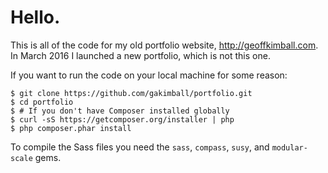 # Hello.

This is all of the code for my old portfolio website, <http://geoffkimball.com>. In March 2016 I launched a new portfolio, which is not this one.

If you want to run the code on your local machine for some reason:

    $ git clone https://github.com/gakimball/portfolio.git
    $ cd portfolio
    $ # If you don't have Composer installed globally
    $ curl -sS https://getcomposer.org/installer | php
    $ php composer.phar install

To compile the Sass files you need the `sass`, `compass`, `susy`, and `modular-scale` gems.
